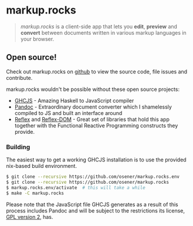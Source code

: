 markup.rocks
============

> *markup.rocks* is a client-side app that lets you **edit**, **preview** and
> **convert** between documents written in various markup languages in your
> browser.

## Open source!
Check out markup.rocks on [github] to view the source code, file issues and
contribute.

markup.rocks wouldn't be possible without these open source projects:

* [GHCJS] - Amazing Haskell to JavaScript compiler
* [Pandoc] - Extraordinary document converter which I shamelessly compiled to
  JS and built an interface around
* [Reflex] and [Reflex-DOM] - Great set of libraries that hold this app
  together with the Functional Reactive Programming constructs they provide.

### Building

The easiest way to get a working GHCJS installation is to use the provided
nix-based build environment.

```bash
$ git clone --recursive https://github.com/osener/markup.rocks.env
$ git clone --recursive https://github.com/osener/markup.rocks
$ markup.rocks.env/activate  # this will take a while
$ make -C markup.rocks
```

Please note that the JavaScript file GHCJS generates as a result of this
process includes Pandoc and will be subject to the restrictions its license,
[GPL version 2](https://github.com/jgm/pandoc/blob/master/COPYING), has.

[github]:https://github.com/osener/markup.rocks
[GHCJS]:https://github.com/ghcjs/ghcjs
[Pandoc]:http://pandoc.org/
[Reflex]:https://github.com/ryantrinkle/reflex
[Reflex-DOM]:https://github.com/ryantrinkle/reflex-dom
